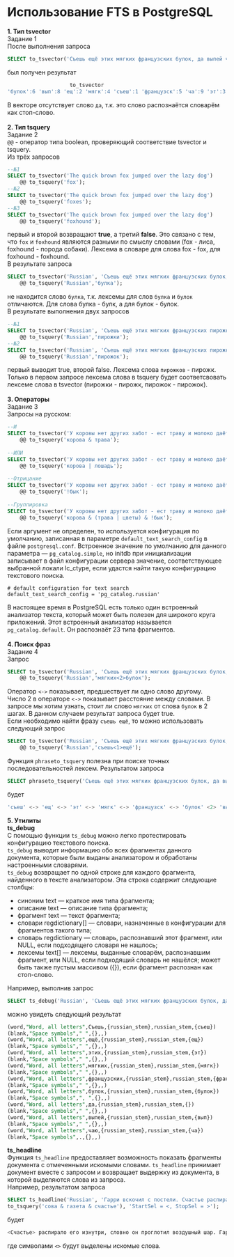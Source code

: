 Использование FTS в PostgreSQL
===
**1. Тип tsvector**</br>
Задание 1</br>
После выполнения запроса</br>
```sql
SELECT to_tsvector('Съешь ещё этих мягких французских булок, да выпей чаю');
```
был получен результат</br>
```sql
                    to_tsvector
'булок':6 'вып':8 'ещ':2 'мягк':4 'съеш':1 'французск':5 'ча':9 'эт':3
```
В векторе отсутствует слово `да`, т.к. это слово распознаётся словарём как стоп-слово.</br></br>
**2. Тип tsquery**</br>
Задание 2</br>
`@@` - оператор типа boolean, проверяющий соответствие tsvector и tsquery.</br>
Из трёх запросов</br>
```sql
--№1
SELECT to_tsvector('The quick brown fox jumped over the lazy dog')  
    @@ to_tsquery('fox');
--№2
SELECT to_tsvector('The quick brown fox jumped over the lazy dog')  
    @@ to_tsquery('foxes');
--№3 
SELECT to_tsvector('The quick brown fox jumped over the lazy dog')  
    @@ to_tsquery('foxhound');
```
первый и второй возвращают **true**, а третий **false**. Это связано с тем, что `fox` и `foxhound`
являются разными по смыслу словами (fox - лиса, foxhound - порода собаки). Лексема в словаре для слова fox - fox, для foxhound - foxhound.
</br>
В результате запроса
```sql
SELECT to_tsvector('Russian', 'Съешь ещё этих мягких французских булок, да выпей чаю.')
    @@ to_tsquery('Russian','булка');
```
не находится слово `булка`, т.к. лексемы для слов `булка` и `булок` отличаются. Для слова булка - булк, а для булок - булок.
</br>
В результате выполнения двух запросов</br>
```sql
--№1
SELECT to_tsvector('Russian', 'Съешь ещё этих мягких французских пирожков, да выпей чаю.')
    @@ to_tsquery('Russian','пирожки');
--№2
SELECT to_tsvector('Russian', 'Съешь ещё этих мягких французских пирожков, да выпей чаю.')
    @@ to_tsquery('Russian','пирожок');
```
первый выводит true, второй false. Лексема слова `пирожков` - пирожк. Только в первом запросе лексема слова в tsquery будет 
соответсвовать лексеме слова в tsvector (пирожки - пирожк, пирожок - пирожок).
</br></br>
**3. Операторы**</br>
Задание 3</br>
Запросы на русском:</br>
```sql
--И
SELECT to_tsvector('У коровы нет других забот - ест траву и молоко даёт.')  
    @@ to_tsquery('корова & трава');
        
--ИЛИ
SELECT to_tsvector('У коровы нет других забот - ест траву и молоко даёт.')  
    @@ to_tsquery('корова | лошадь');
    
--Отрицание
SELECT to_tsvector('У коровы нет других забот - ест траву и молоко даёт.')  
    @@ to_tsquery('!бык');
    
--Группировка
SELECT to_tsvector('У коровы нет других забот - ест траву и молоко даёт.')  
    @@ to_tsquery('корова & (трава | цветы) & !бык');
```
Если аргумент не определен, то используется конфигурация по умолчанию, записанная в параметре `default_text_search_config` в файле `postgresql.conf`. Встроенное значение по умолчанию для данного параметра — `pg_catalog.simple`, но initdb при инициализации записывает в файл конфигурации сервера значение, соответствующее выбранной локали lc_ctype, если удастся найти такую конфигурацию текстового поиска. 

    # default configuration for text search
    default_text_search_config = 'pg_catalog.russian'

В настоящее время в PostgreSQL есть только один встроенный анализатор текста, который может быть полезен для широкого круга приложений. Этот встроенный анализатор называется `pg_catalog.default`. Он распознаёт 23 типа фрагментов.
</br></br>
**4. Поиск фраз**</br>
Задание 4</br>
Запрос
```sql
SELECT to_tsvector('Russian', 'Съешь ещё этих мягких французских булок, да выпей чаю.')
    @@ to_tsquery('Russian','мягких<2>булок');
```
Оператор `<->` показывает, предшествует ли одно слово другому.</br>
Число 2 в операторе `<->` показывает расстояние между словами. В запросе мы хотим узнать, стоит ли слово `мягких` от слова `булок` в 2 шагах. В данном случаем результат запроса будет true.</br>
Если необходимо найти фразу `съешь ещё`, то можно использовать следующий запрос
```sql
SELECT to_tsvector('Russian', 'Съешь ещё этих мягких французских булок, да выпей чаю.')
    @@ to_tsquery('Russian','съешь<1>ещё');
```
Функция `phraseto_tsquery` полезна при поиске точных последовательностей лексем.
Результатом запроса 
```sql
SELECT phraseto_tsquery('Съешь ещё этих мягких французских булок, да выпей чаю.');
```
будет
```sql
'съеш' <-> 'ещ' <-> 'эт' <-> 'мягк' <-> 'французск' <-> 'булок' <2> 'вып' <-> 'ча'
```
**5. Утилиты**</br>
**ts_debug**</br>
С помощью функции `ts_debug` можно легко протестировать конфигурацию текстового поиска.</br>
`ts_debug` выводит информацию обо всех фрагментах данного документа, которые были выданы анализатором и обработаны настроенными словарями.</br>
`ts_debug` возвращает по одной строке для каждого фрагмента, найденного в тексте анализатором. Эта строка содержит следующие столбцы:</br>
* синоним text — краткое имя типа фрагмента;
* описание text — описание типа фрагмента;
* фрагмент text — текст фрагмента;
* словари regdictionary[] — словари, назначенные в конфигурации для фрагментов такого типа;
* словарь regdictionary — словарь, распознавший этот фрагмент, или NULL, если подходящего словаря не нашлось;
* лексемы text[] — лексемы, выданные словарём, распознавшим фрагмент, или NULL, если подходящий словарь не нашёлся; может быть также пустым массивом ({}), если фрагмент распознан как стоп-слово.</br>

Например, выполнив запрос
```sql
SELECT ts_debug('Russian', 'Съешь ещё этих мягких французских булок, да выпей чаю.');
```
можно увидеть следующий результат
```sql
(word,"Word, all letters",Съешь,{russian_stem},russian_stem,{съеш})
(blank,"Space symbols"," ",{},,)
(word,"Word, all letters",ещё,{russian_stem},russian_stem,{ещ})
(blank,"Space symbols"," ",{},,)
(word,"Word, all letters",этих,{russian_stem},russian_stem,{эт})
(blank,"Space symbols"," ",{},,)
(word,"Word, all letters",мягких,{russian_stem},russian_stem,{мягк})
(blank,"Space symbols"," ",{},,)
(word,"Word, all letters",французских,{russian_stem},russian_stem,{французск})
(blank,"Space symbols"," ",{},,)
(word,"Word, all letters",булок,{russian_stem},russian_stem,{булок})
(blank,"Space symbols",", ",{},,)
(word,"Word, all letters",да,{russian_stem},russian_stem,{})
(blank,"Space symbols"," ",{},,)
(word,"Word, all letters",выпей,{russian_stem},russian_stem,{вып})
(blank,"Space symbols"," ",{},,)
(word,"Word, all letters",чаю,{russian_stem},russian_stem,{ча})
(blank,"Space symbols",.,{},,)
```
**ts_headline**  
Функция `ts_headline` предоставляет возможность показать фрагменты документа с отмеченными искомыми словами. `ts_headline` принимает документ вместе с запросом и возвращает выдержку из документа, в которой выделяются слова из запроса.  
Например, результатом запроса
```sql
SELECT ts_headline('Russian', 'Гарри вскочил с постели. Счастье распирало его изнутри, словно он проглотил воздушный шар. Гарри подошел к окну и распахнул его. Сова влетела в комнату и уронила газету прямо на Хагрида, но тот не проснулся. Затем сова спикировала на пол и набросилась на куртку Хагрида.', 
to_tsquery('сова & газета & счастье'), 'StartSel = <, StopSel = >');
```
будет
```sql
<Счастье> распирало его изнутри, словно он проглотил воздушный шар. Гарри подошел к окну и распахнул его. <Сова> влетела в комнату и уронила <газету>
```
где символами `<>` будут выделены искомые слова.

